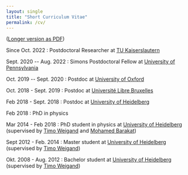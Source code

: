 ```yaml
---
layout: single
title: "Short Curriculum Vitae"
permalink: /cv/
---
```


([Longer version as PDF](/CV_MartinBies.pdf))

Since Oct. 2022
:   Postdoctoral Researcher at [TU Kaiserslautern](https://www.mathematik.uni-kl.de/en/agag)

Sept. 2020 -- Aug. 2022
:   Simons Postdoctoral Fellow at [University of Pennsylvania](https://www.math.upenn.edu/people/martin-bies)

Oct. 2019 -- Sept. 2020
:   Postdoc at [University of Oxford](https://www.maths.ox.ac.uk/)

Oct. 2018 - Sept. 2019
:   Postdoc at [Université Libre Bruxelles](http://www.ulb.ac.be/sciences/ptm/pmif/)

Feb 2018 - Sept. 2018
:   Postdoc at [University of Heidelberg](https://www.thphys.uni-heidelberg.de/index.php?lang=e&n1=bsm_group)

Feb 2018
:   PhD in physics

Mar 2014 - Feb 2018
:   PhD student in physics at [University of Heidelberg](https://www.thphys.uni-heidelberg.de/index.php?lang=e&n1=bsm_group) (supervised by [Timo Weigand](https://www.qu.uni-hamburg.de/cluster/team/weigand.html) and [Mohamed Barakat](https://mohamed-barakat.github.io/))
    
Sept 2012 - Feb. 2014
:   Master student at [University of Heidelberg](https://www.thphys.uni-heidelberg.de/index.php?lang=e&n1=bsm_group)   (supervised by [Timo Weigand](https://www.qu.uni-hamburg.de/cluster/team/weigand.html))

Okt. 2008 - Aug. 2012
:   Bachelor student at [University of Heidelberg](https://www.thphys.uni-heidelberg.de/index.php?lang=e&n1=bsm_group) (supervised by [Timo Weigand](https://www.qu.uni-hamburg.de/cluster/team/weigand.html))
